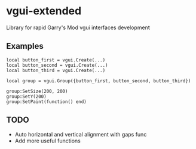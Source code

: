 # vgui-extended
Library for rapid Garry's Mod vgui interfaces development
## Examples

    local button_first = vgui.Create(...)
    local button_second = vgui.Create(...)
    local button_third = vgui.Create(...)
    
    local group = vgui.Group({button_first, button_second, button_third})
    
    group:SetSize(200, 200)
    group:SetY(200)
    group:SetPaint(function() end)
## TODO
- Auto horizontal and vertical alignment with gaps func
- Add more useful functions